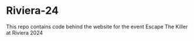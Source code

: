 # Riviera-24
This repo contains code behind the website for the event Escape The Killer at Riviera 2024
